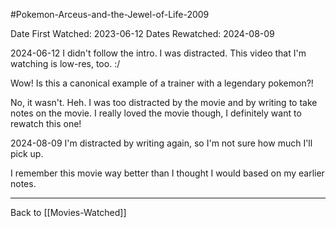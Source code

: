 #Pokemon-Arceus-and-the-Jewel-of-Life-2009

Date First Watched:  2023-06-12
Dates Rewatched:  2024-08-09

2024-06-12
I didn't follow the intro.  I was distracted.  This video that I'm watching is low-res, too.  :/

Wow!  Is this a canonical example of a trainer with a legendary pokemon?!

No, it wasn't.  Heh.  I was too distracted by the movie and by writing to take notes on the movie.  I really loved the movie though, I definitely want to rewatch this one!

2024-08-09
I'm distracted by writing again, so I'm not sure how much I'll pick up.

I remember this movie way better than I thought I would based on my earlier notes.

---
Back to [[Movies-Watched]]